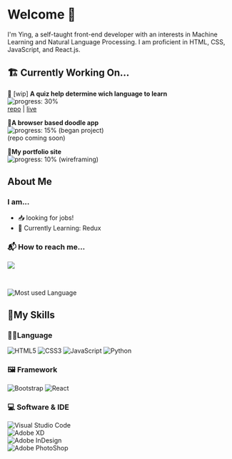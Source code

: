 # Welcome 👋
I'm Ying, a self-taught front-end developer with an interests in Machine Learning and Natural Language Processing. I am proficient in HTML, CSS, JavaScript, and React.js. 


## 🏗 Currently Working On...
🚧 [wip] **A quiz help determine wich language to learn**  
![progress: 30%](https://us-central1-progress-markdown.cloudfunctions.net/progress/30)  
[repo](https://github.com/yingmo55/which-language-first) | [live](https://programming-1fa19a.netlify.app/)

💭**A browser based doodle app**  
![progress: 15%](https://us-central1-progress-markdown.cloudfunctions.net/progress/10) (began project)  
    (repo coming soon)

📝**My portfolio site**  
![progress: 10%](https://us-central1-progress-markdown.cloudfunctions.net/progress/0) (wireframing)  


## **About Me**
### I am...
+ 📥 looking for jobs!
+ 📖 Currently Learning: Redux


### 📬 How to reach me...
<a href="https://www.linkedin.com/in/yingyimo/" target="_blank"><img src="https://img.shields.io/badge/linkedin-%230077B5.svg?style=flat-square&logo=linkedin&logoColor=white" /></a>

<br />

![Most used Language](https://github-readme-stats.vercel.app/api/top-langs/?username=yingmo55)

## 🧰My Skills
### 👩‍💻Language
![HTML5](https://img.shields.io/badge/html5-%23E34F26.svg?style=for-the-badge&logo=html5&logoColor=white) 
![CSS3](https://img.shields.io/badge/css3-%231572B6.svg?style=for-the-badge&logo=css3&logoColor=white) 
![JavaScript](https://img.shields.io/badge/javascript-%23323330.svg?style=for-the-badge&logo=javascript&logoColor=%23F7DF1E) 
![Python](https://img.shields.io/badge/python-3670A0?style=for-the-badge&logo=python&logoColor=ffdd54) 

### 🖼 Framework
![Bootstrap](https://img.shields.io/badge/bootstrap-%23563D7C.svg?style=for-the-badge&logo=bootstrap&logoColor=white) 
![React](https://img.shields.io/badge/react-%2320232a.svg?style=for-the-badge&logo=react&logoColor=%2361DAFB)  

### 💻 Software & IDE
![Visual Studio Code](https://img.shields.io/badge/Visual_Studio_Code-0078D4?style=for-the-badge&logo=visual%20studio%20code&logoColor=white
)  
![Adobe XD](https://img.shields.io/badge/Adobe%20XD-470137?style=for-the-badge&logo=Adobe%20XD&logoColor=#FF61F6)  
![Adobe InDesign](https://img.shields.io/badge/Adobe%20InDesign-FF3366?style=for-the-badge&logo=Adobe%20InDesign&logoColor=white)  
![Adobe PhotoShop](https://img.shields.io/badge/Adobe%20Photoshop-31A8FF?style=for-the-badge&logo=Adobe%20Photoshop&logoColor=black)  

